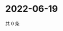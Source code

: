 # 2022-06-19

共 0 条

<!-- BEGIN WEIBO -->
<!-- 最后更新时间 Sun Jun 19 2022 21:14:31 GMT+0800 (China Standard Time) -->

<!-- END WEIBO -->
